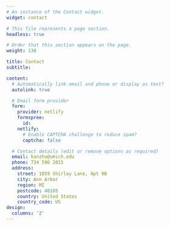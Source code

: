 ```yaml
---
# An instance of the Contact widget.
widget: contact

# This file represents a page section.
headless: true

# Order that this section appears on the page.
weight: 130

title: Contact
subtitle:

content:
  # Automatically link email and phone or display as text?
  autolink: true

  # Email form provider
  form:
    provider: netlify
    formspree:
      id:
    netlify:
      # Enable CAPTCHA challenge to reduce spam?
      captcha: false

  # Contact details (edit or remove options as required)
  email: kanzhu@umich.edu
  phone: 734 596 2015
  address:
    street: 1859 Shirley Lane, Apt 8B
    city: Ann Arbor
    region: MI
    postcode: 48105
    country: United States
    country_code: US
design:
  columns: '2'
---
```

